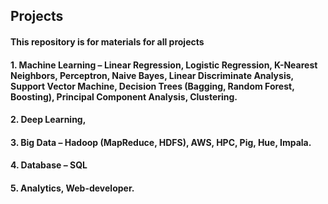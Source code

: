## Projects

#### This repository is for materials for all projects 
#### 1. Machine Learning – Linear Regression, Logistic Regression, K-Nearest Neighbors, Perceptron, Naive Bayes, Linear Discriminate Analysis, Support Vector Machine, Decision Trees (Bagging, Random Forest, Boosting), Principal Component Analysis, Clustering.
#### 2. Deep Learning, 
#### 3. Big Data – Hadoop (MapReduce, HDFS), AWS, HPC, Pig, Hue, Impala. 
#### 4. Database – SQL 
#### 5. Analytics, Web-developer.
